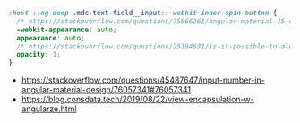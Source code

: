 ```css
:host ::ng-deep .mdc-text-field__input::-webkit-inner-spin-button {
  /* https://stackoverflow.com/questions/75066261/angular-material-15-does-not-have-time-or-datetime-picker-icon-for-selection-of/75067056#75067056 */
  -webkit-appearance: auto;
  appearance: auto;
  /* https://stackoverflow.com/questions/25194631/is-it-possible-to-always-show-up-down-arrows-for-input-number/59555901#59555901 */
  opacity: 1;
}
```

- https://stackoverflow.com/questions/45487647/input-number-in-angular-material-design/76057341#76057341
- https://blog.consdata.tech/2019/08/22/view-encapsulation-w-angularze.html
